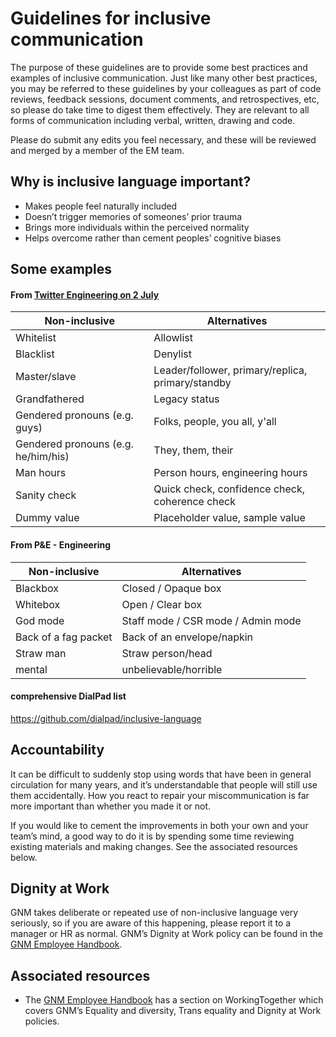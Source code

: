 # Guidelines for inclusive communication

The purpose of these guidelines are to provide some best practices and examples of inclusive communication. Just like many other best practices, you may be referred to these guidelines by your colleagues as part of code reviews, feedback sessions, document comments, and retrospectives, etc, so please do take time to digest them effectively. They are relevant to all forms of communication including verbal, written, drawing and code.

Please do submit any edits you feel necessary, and these will be reviewed and merged by a member of the EM team.

## Why is inclusive language important?

*   Makes people feel naturally included
*   Doesn’t trigger memories of someones’ prior trauma
*   Brings more individuals within the perceived normality
*   Helps overcome rather than cement peoples’ cognitive biases

## Some examples

#### From [Twitter Engineering on 2 July](https://twitter.com/TwitterEng/status/1278733305190342656)

| **Non-inclusive** | **Alternatives** |
|---|---|
| Whitelist | Allowlist |
| Blacklist | Denylist |
| Master/slave | Leader/follower, primary/replica, primary/standby |
| Grandfathered | Legacy status |
| Gendered pronouns (e.g. guys) | Folks, people, you all, y'all |
| Gendered pronouns (e.g. he/him/his) | They, them, their |
| Man hours | Person hours, engineering hours |
| Sanity check | Quick check, confidence check, coherence check |
| Dummy value | Placeholder value, sample value |

#### From P&E - Engineering

|  **Non-inclusive**   | **Alternatives** |
| -------------------- | ---------------- |
| Blackbox             | Closed / Opaque box |
| Whitebox             | Open / Clear box |
| God mode             | Staff mode / CSR mode / Admin mode |
| Back of a fag packet | Back of an envelope/napkin |
| Straw man            | Straw person/head |
| mental               | unbelievable/horrible |

#### comprehensive DialPad list
https://github.com/dialpad/inclusive-language
  

## Accountability

It can be difficult to suddenly stop using words that have been in general circulation for many years, and it’s understandable that people will still use them accidentally. How you react to repair your miscommunication is far more important than whether you made it or not.

If you would like to cement the improvements in both your own and your team’s mind, a good way to do it is by spending some time reviewing existing materials and making changes. See the associated resources below.

## Dignity at Work

GNM takes deliberate or repeated use of non-inclusive language very seriously, so if you are aware of this happening, please report it to a manager or HR as normal. GNM’s Dignity at Work policy can be found in the [GNM Employee Handbook](https://drive.google.com/file/d/1bCE8b68Or6E7xnS7kqwSk1cL0h7byC56/).

## Associated resources
*   The [GNM Employee Handbook](https://drive.google.com/file/d/1bCE8b68Or6E7xnS7kqwSk1cL0h7byC56/) has a section on WorkingTogether which covers GNM’s Equality and diversity, Trans equality and Dignity at Work policies.
